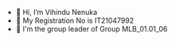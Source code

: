 - 👋 Hi, I’m Vihindu Nenuka
- 👀 My Registration No is IT21047992
- 🌱 I'm the group leader of Group MLB_01.01_06

<!---
IT21047992/IT21047992 is a ✨ special ✨ repository because its `README.md` (this file) appears on your GitHub profile.
You can click the Preview link to take a look at your changes.
--->
